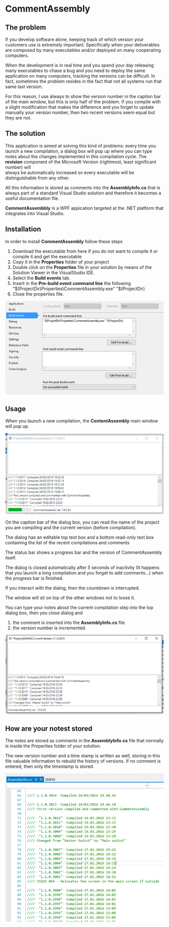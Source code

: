 CommentAssembly
===============

The problem
-----------

If you develop software alone, keeping track of which version your customers use is extremely important. 
Specifically when your deliverables are composed by many executables and/or deployed on many cooperating computers. 

When the development is in real time and you spend your day releasing many executables to chase a bug and you need to deploy the same application on 
many computers, tracking the versions can be difficult. In fact, sometimes the problem resides in the fact that not all systems run that same last version.

For this reason, I use always to show the version number in the caption bar of the main window, but this is only half of the problem.
If you compile with a slight modification that makes the difference and you forget to update manually your version number, then two recent 
versions seem equal but they are not.

The solution
------------

This application is aimed at solving this kind of problems: every time you launch a new compilation, a dialog box will pop up where you can type notes 
about the changes implemented in this compilation cycle. The **revision** component of the Microsoft Version (rightmost, least significant number) will  
always be automatically increased so every executable will be distinguishable from any other.

All this information is stored as comments into the **AssemblyInfo.cs** that is always part of a standard Visual Studio solution and therefore it becomes a useful
documentation file.

**CommentAssembbly** is a WPF appication targeted at the .NET platform that integrates into Visual Studio.

Installation
------------

In order to install **CommentAssembly** follow these steps

1. Download the executable from here if you do not want to compile it or compile it and get the executable
2. Copy it in the **Properties** folder of your project
3. Double click on the **Properties** file in your solution by means of the Solution Viewer in the VisualStudio IDE.
4. Select the **Build events** tab. 
5. Insert in the **Pre-build event command line** the following "$(ProjectDir)Properties\CommentAssembly.exe" "$(ProjectDir)
6. Close the properties file.

![MainScreen](./doc/img01.png)

Usage
-----

When you launch a new compilation, the **ContentAssembly** main window will pop up.

![MainScreen](./doc/img03.png)

On the caption bar of the dialog box, you can read the name of the project you are compiling and the current version (before compilation).

The dialog has an editable top text box and a bottom read-only text box containing the list of the recent compilations and comments 

The status bar shows a progress bar and the version of CommentAssembly itself.

The dialog is closed automatically after 5 seconds of inactivity (It happens that you launch a long compilation and you forget to add comments...)
when the progress bar is finished.

If you interact with the dialog, then the countdown is interrupted.

The window will sit on top of the other windows not to loose it.

You can type your notes about the current compilation step into the top dialog box, then you close dialog and 

1. the comment is inserted into the **AssemblyInfo.cs** file
2. the version number is incremented.

![MainScreen](./doc/img02.png)


How are your notest stored
---------------------------

The notes are stored as comments in the **AssemblyInfo.cs** file that normally is inside the Properties folder of your solution.

The new version number and a time stamp is written as well, storing in this file valuable information to rebuild the history of versions.
If no comment is entered, then only the timestamp is stored.

![MainScreen](./doc/img04.png)
